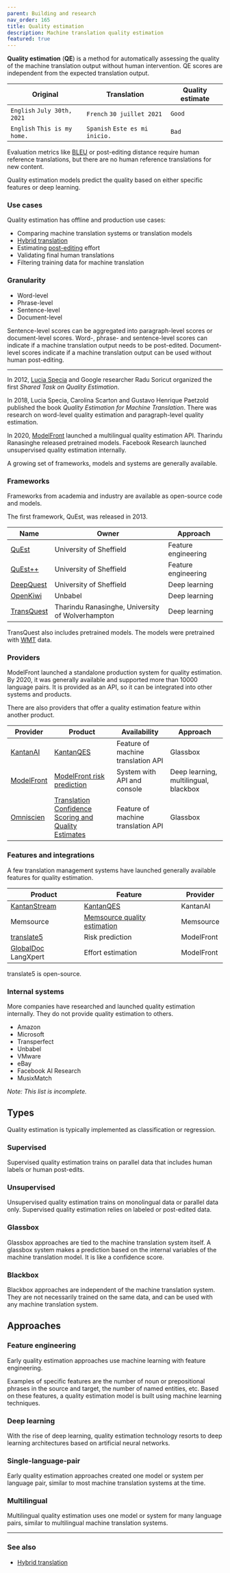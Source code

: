 ```yaml
---
parent: Building and research
nav_order: 165
title: Quality estimation
description: Machine translation quality estimation
featured: true
---
```


**Quality estimation** (**QE**) is a method for automatically assessing the quality of the machine translation output without human intervention. QE scores are independent from the expected translation output.

| Original                     | Translation                    | Quality estimate     |
| -----------------------------| -------------------------------| ---------------------|
| `English` `July 30th, 2021`  | `French` `30 juillet 2021`     | `Good`               |
| `English` `This is my home.` | `Spanish` `Este es mi inicio.` | `Bad`                |

Evaluation metrics like [BLEU](/../building-and-research/metrics/bleu.md) or post-editing distance require human reference translations, but there are no human reference translations for new content.

Quality estimation models predict the quality based on either specific features or deep learning.

### Use cases

Quality estimation has offline and production use cases:

* Comparing machine translation systems or translation models
* [Hybrid translation](/../workflows/hybrid-translation.md)
* Estimating [post-editing](/../workflows/post-editing.md) effort
* Validating final human translations
* Filtering training data for machine translation


### Granularity

* Word-level
* Phrase-level
* Sentence-level
* Document-level

Sentence-level scores can be aggregated into paragraph-level scores or document-level scores. Word-, phrase- and sentence-level scores can indicate if a machine translation output needs to be post-edited. Document-level scores indicate if a machine translation output can be used without human post-editing.

---

In 2012, [Lucia Specia](/../people/lucia-specia.md) and Google researcher Radu Soricut organized the first *Shared Task on Quality Estimation*.

In 2018, Lucia Specia, Carolina Scarton and Gustavo Henrique Paetzold published the book *Quality Estimation for Machine Translation*. There was research on word-level quality estimation and paragraph-level quality estimation.

In 2020, [ModelFront](/../industry/companies.md#modelfront) launched a multilingual quality estimation API.  Tharindu Ranasinghe released pretrained models.  Facebook Research launched unsupervised quality estimation internally.

A growing set of frameworks, models and systems are generally available.

### Frameworks

Frameworks from academia and industry are available as open-source code and models.

The first framework, QuEst, was released in 2013.

| Name       | Owner                       | Approach
| ---------- | --------------------------- | --------------------------- |
| [QuEst](https://github.com/lspecia/quest) | University of Sheffield | Feature engineering |
| [QuEst++](https://www.quest.dcs.shef.ac.uk/) | University of Sheffield     | Feature engineering |
| [DeepQuest](https://github.com/sheffieldnlp/deepQuest) | University of Sheffield     | Deep learning     |
| [OpenKiwi](https://github.com/Unbabel/OpenKiwi) | Unbabel                     | Deep learning     |
| [TransQuest](https://github.com/TharinduDR/TransQuest) | Tharindu Ranasinghe, University of Wolverhampton | Deep learning |

TransQuest also includes pretrained models.  The models were pretrained with [WMT](/../events/wmt.md) data.


### Providers

ModelFront launched a standalone production system for quality estimation.  By 2020, it was generally available and supported more than 10000 language pairs.  It is provided as an API, so it can be integrated into other systems and products.

There are also providers that offer a quality estimation feature within another product.

| Provider | Product | Availability | Approach |
| --- | --- | --- | --- |
| [KantanAI](/../industry/companies.md#kantanmt) | [KantanQES](https://www.kantanai.io/kantanqes-home/) | Feature of machine translation API | Glassbox |
| [ModelFront](/../industry/companies.md#modelfront) | [ModelFront risk prediction](https://modelfront.com) | System with API and console | Deep learning, multilingual, blackbox |
| [Omniscien](/../industry/companies.md#omniscien-technologies) | [Translation Confidence Scoring and Quality Estimates](https://omniscien.com/products/language-studio/) | Feature of machine translation API | Glassbox |


### Features and integrations

A few translation management systems have launched generally available features for quality estimation.

| Product | Feature | Provider |
| ---| --- | --- |
| [KantanStream](/../industry/companies.md#kantanmt) | [KantanQES](https://www.kantanai.io/kantanqes-home/) | KantanAI |
| Memsource | [Memsource quality estimation](https://www.memsource.com/features/translation-quality-estimation/)  | Memsource |
| [translate5](https://translate5.net) | Risk prediction | ModelFront |
| [GlobalDoc](https://globaldoc.com) LangXpert | Effort estimation | ModelFront |

translate5 is open-source.


### Internal systems

More companies have researched and launched quality estimation internally.  They do not provide quality estimation to others.
- Amazon
- Microsoft
- Transperfect
- Unbabel
- VMware
- eBay
- Facebook AI Research
- MusixMatch

*Note: This list is incomplete.*

## Types

Quality estimation is typically implemented as classification or regression.

### Supervised
Supervised quality estimation trains on parallel data that includes human labels or human post-edits.

### Unsupervised
Unsupervised quality estimation trains on monolingual data or parallel data only. Supervised quality estimation relies on labeled or post-edited data.

### Glassbox
Glassbox approaches are tied to the machine translation system itself.  A glassbox system makes a prediction based on the internal variables of the machine translation model.  It is like a confidence score.

### Blackbox
Blackbox approaches are independent of the machine translation system.  They are not necessarily trained on the same data, and can be used with any machine translation system.

## Approaches

### Feature engineering
Early quality estimation approaches use machine learning with feature engineering.

Examples of specific features are the number of noun or prepositional phrases in the source and target, the number of named entities, etc. Based on these features, a quality estimation model is built using machine learning techniques.

### Deep learning
With the rise of deep learning, quality estimation technology resorts to deep learning architectures based on artificial neural networks.

### Single-language-pair
Early quality estimation approaches created one model or system per language pair, similar to most machine translation systems at the time.

### Multilingual
Multilingual quality estimation uses one model or system for many language pairs, similar to multilingual machine translation systems.

---

### See also

- [Hybrid translation](/../workflows/hybrid-translation.md)

